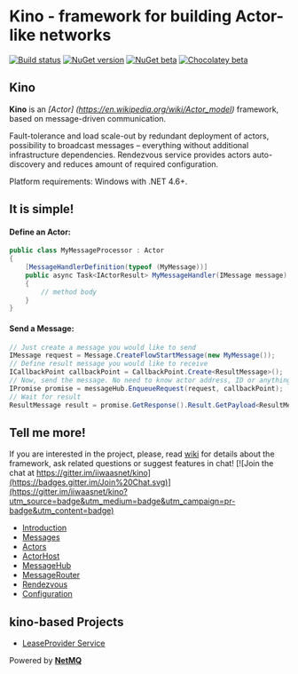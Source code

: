 # Kino - framework for building Actor-like networks


[![Build status](https://ci.appveyor.com/api/projects/status/khn5imataa5uw4oj?svg=true)](https://ci.appveyor.com/project/iiwaasnet/kino)
[![NuGet version](https://badge.fury.io/nu/kino.svg)](https://badge.fury.io/nu/kino)
[![NuGet beta](https://img.shields.io/badge/nuget-kino%200.0.1.21--alpha-orange.svg)](https://www.nuget.org/packages/kino/0.0.1.21-alpha)
[![Chocolatey beta](https://img.shields.io/badge/chocolatey-kino.Rendezvous--0.0.1.21--alpha-orange.svg)](https://chocolatey.org/packages/kino.Rendezvous/0.0.1.21-alpha)

Kino
------------------------
**Kino** is an *[Actor] (https://en.wikipedia.org/wiki/Actor_model)* framework, based on message-driven communication.

Fault-tolerance and load scale-out by redundant deployment of actors, possibility to broadcast messages – everything without additional infrastructure dependencies. Rendezvous service provides actors auto-discovery and reduces amount of required configuration.

Platform requirements: Windows with .NET 4.6+.

It is simple!
-------------------------------------
#### Define an Actor:

```csharp
public class MyMessageProcessor : Actor
{
    [MessageHandlerDefinition(typeof (MyMessage))]
    public async Task<IActorResult> MyMessageHandler(IMessage message)
    {
        // method body
    }
}
```
#### Send a Message:

```csharp
// Just create a message you would like to send
IMessage request = Message.CreateFlowStartMessage(new MyMessage());
// Define result message you would like to receive
ICallbackPoint callbackPoint = CallbackPoint.Create<ResultMessage>();
// Now, send the message. No need to know actor address, ID or anything else!
IPromise promise = messageHub.EnqueueRequest(request, callbackPoint);
// Wait for result
ResultMessage result = promise.GetResponse().Result.GetPayload<ResultMessage>();
```

Tell me more!
-------------------------------------
If you are interested in the project, please, read [wiki](https://github.com/iiwaasnet/kino/wiki) for details about the framework, ask related questions or suggest features in chat! [![Join the chat at https://gitter.im/iiwaasnet/kino](https://badges.gitter.im/Join%20Chat.svg)](https://gitter.im/iiwaasnet/kino?utm_source=badge&utm_medium=badge&utm_campaign=pr-badge&utm_content=badge)


* [Introduction](https://github.com/iiwaasnet/kino/wiki)
* [Messages](https://github.com/iiwaasnet/kino/wiki/Messages)
* [Actors](https://github.com/iiwaasnet/kino/wiki/Actors)
* [ActorHost](https://github.com/iiwaasnet/kino/wiki/ActorHost)
* [MessageHub](https://github.com/iiwaasnet/kino/wiki/MessageHub)
* [MessageRouter](https://github.com/iiwaasnet/kino/wiki/MessageRouter)
* [Rendezvous](https://github.com/iiwaasnet/kino/wiki/Rendezvous)
* [Configuration](https://github.com/iiwaasnet/kino/wiki/Configuration)

kino-based Projects
-------------------------------------
* [LeaseProvider Service](https://github.com/iiwaasnet/kino.LeaseProvider)
 

Powered by **[NetMQ](https://github.com/zeromq/netmq)**
